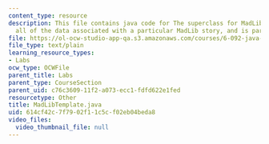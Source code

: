 ```yaml
---
content_type: resource
description: This file contains java code for The superclass for MadLibs including
  all of the data associated with a particular MadLib story, and is part of lab 2.
file: https://ol-ocw-studio-app-qa.s3.amazonaws.com/courses/6-092-java-preparation-for-6-170-january-iap-2006/614cf42c7f7902f11c5cf02eb04beda8_MadLibTemplate.java
file_type: text/plain
learning_resource_types:
- Labs
ocw_type: OCWFile
parent_title: Labs
parent_type: CourseSection
parent_uid: c76c3609-11f2-a073-ecc1-fdfd622e1fed
resourcetype: Other
title: MadLibTemplate.java
uid: 614cf42c-7f79-02f1-1c5c-f02eb04beda8
video_files:
  video_thumbnail_file: null
---
```

